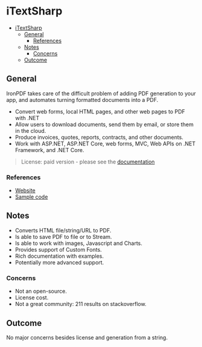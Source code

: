 # iTextSharp

- [iTextSharp](#itextsharp)
  - [General](#general)
    - [References](#references)
  - [Notes](#notes)
    - [Concerns](#concerns)
  - [Outcome](#outcome)

## General

IronPDF takes care of the difficult problem of adding PDF generation to your app, and automates turning formatted documents into a PDF.

- Convert web forms, local HTML pages, and other web pages to PDF with .NET
- Allow users to download documents, send them by email, or store them in the cloud.
- Produce invoices, quotes, reports, contracts, and other documents.
- Work with ASP.NET, ASP.NET Core, web forms, MVC, Web APIs on .NET Framework, and .NET Core.

> License: paid version - please see the [documentation](https://itextpdf.com/how-buy)

### References

- [Website](https://itextpdf.com/)
- [Sample code](https://github.com/itext/itext7-dotnet)

## Notes

- Converts HTML file/string/URL to PDF.
- Is able to save PDF to file or to Stream.
- Is able to work with images, Javascript and Charts.
- Provides support of Custom Fonts.
- Rich documentation with examples.
- Potentially more advanced support.

### Concerns

- Not an open-source.
- License cost.
- Not a great community: 211 results on stackoverflow.

## Outcome

No major concerns besides license and generation from a string.
